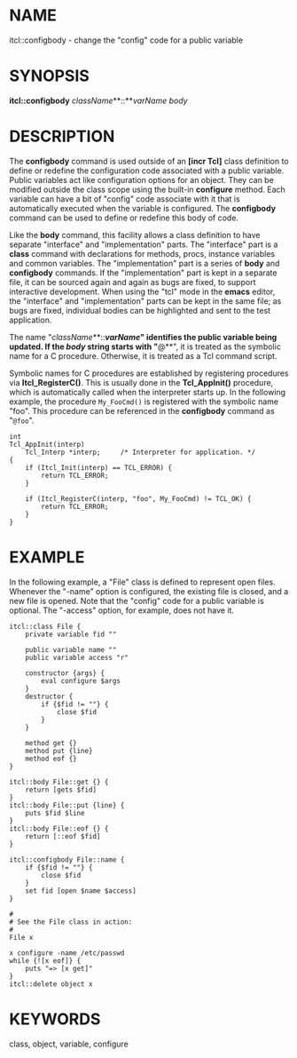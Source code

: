 # NAME

itcl::configbody - change the \"config\" code for a public variable

# SYNOPSIS

**itcl::configbody** *className***::***varName body*

# DESCRIPTION

The **configbody** command is used outside of an **\[incr Tcl\]** class
definition to define or redefine the configuration code associated with
a public variable. Public variables act like configuration options for
an object. They can be modified outside the class scope using the
built-in **configure** method. Each variable can have a bit of
\"config\" code associate with it that is automatically executed when
the variable is configured. The **configbody** command can be used to
define or redefine this body of code.

Like the **body** command, this facility allows a class definition to
have separate \"interface\" and \"implementation\" parts. The
\"interface\" part is a **class** command with declarations for methods,
procs, instance variables and common variables. The \"implementation\"
part is a series of **body** and **configbody** commands. If the
\"implementation\" part is kept in a separate file, it can be sourced
again and again as bugs are fixed, to support interactive development.
When using the \"tcl\" mode in the **emacs** editor, the \"interface\"
and \"implementation\" parts can be kept in the same file; as bugs are
fixed, individual bodies can be highlighted and sent to the test
application.

The name \"*className***::***varName*\" identifies the public variable
being updated. If the *body* string starts with \"**@**\", it is treated
as the symbolic name for a C procedure. Otherwise, it is treated as a
Tcl command script.

Symbolic names for C procedures are established by registering
procedures via **Itcl_RegisterC()**. This is usually done in the
**Tcl_AppInit()** procedure, which is automatically called when the
interpreter starts up. In the following example, the procedure
`My_FooCmd()` is registered with the symbolic name \"foo\". This
procedure can be referenced in the **configbody** command as \"`@foo`\".

    int
    Tcl_AppInit(interp)
        Tcl_Interp *interp;     /* Interpreter for application. */
    {
        if (Itcl_Init(interp) == TCL_ERROR) {
            return TCL_ERROR;
        }

        if (Itcl_RegisterC(interp, "foo", My_FooCmd) != TCL_OK) {
            return TCL_ERROR;
        }
    }

# EXAMPLE

In the following example, a \"File\" class is defined to represent open
files. Whenever the \"-name\" option is configured, the existing file is
closed, and a new file is opened. Note that the \"config\" code for a
public variable is optional. The \"-access\" option, for example, does
not have it.

    itcl::class File {
        private variable fid ""

        public variable name ""
        public variable access "r"

        constructor {args} {
            eval configure $args
        }
        destructor {
            if {$fid != ""} {
                close $fid
            }
        }

        method get {}
        method put {line}
        method eof {}
    }

    itcl::body File::get {} {
        return [gets $fid]
    }
    itcl::body File::put {line} {
        puts $fid $line
    }
    itcl::body File::eof {} {
        return [::eof $fid]
    }

    itcl::configbody File::name {
        if {$fid != ""} {
            close $fid
        }
        set fid [open $name $access]
    }

    #
    # See the File class in action:
    #
    File x

    x configure -name /etc/passwd
    while {![x eof]} {
        puts "=> [x get]"
    }
    itcl::delete object x

# KEYWORDS

class, object, variable, configure
